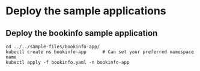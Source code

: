 # Deploy the sample applications

## Deploy the bookinfo sample application
```
cd ../../sample-files/bookinfo-app/
kubectl create ns bookinfo-app      # Can set your preferred namespace name
kubectl apply -f bookinfo.yaml -n bookinfo-app
```
